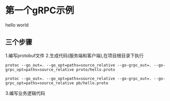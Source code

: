 # 第一个gRPC示例


hello world

## 三个步骤
1.编写protobuf文件 
2.生成代码(服务端和客户端),在项目根目录下执行
```
protoc --go_out=. --go_opt=paths=source_relative --go-grpc_out=. --go-grpc_opt=paths=source_relative proto/hello.proto

protoc --go_out=. --go_opt=paths=source_relative --go-grpc_out=. --go-grpc_opt=paths=source_relative pb/hello.proto
```
3.编写业务逻辑代码